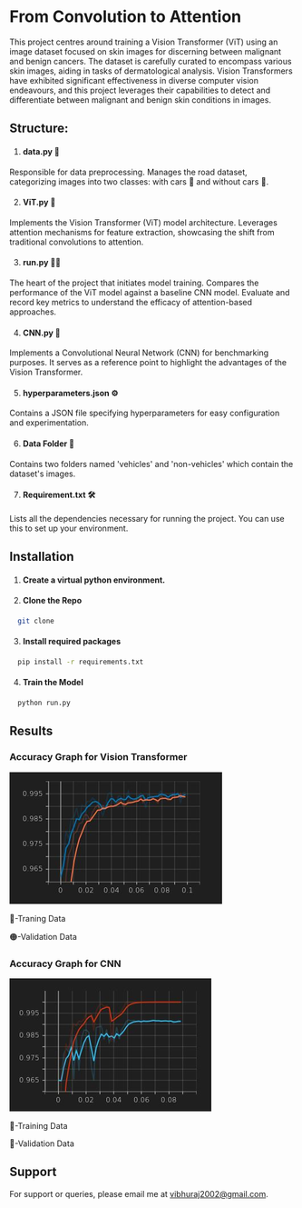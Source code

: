 
# From Convolution to Attention

This project centres around training a Vision Transformer (ViT) using an image dataset focused on skin images for discerning between malignant and benign cancers. The dataset is carefully curated to encompass various skin images, aiding in tasks of dermatological analysis. Vision Transformers have exhibited significant effectiveness in diverse computer vision endeavours, and this project leverages their capabilities to detect and differentiate between malignant and benign skin conditions in images.

## Structure:

1. #### data.py 🧰
Responsible for data preprocessing.
Manages the road dataset, categorizing images into two classes: with cars 🚗 and without cars 🛑.

2. #### ViT.py 🤖
Implements the Vision Transformer (ViT) model architecture.
Leverages attention mechanisms for feature extraction, showcasing the shift from traditional convolutions to attention.

3. #### run.py 🏃‍♂️
The heart of the project that initiates model training.
Compares the performance of the ViT model against a baseline CNN model.
Evaluate and record key metrics to understand the efficacy of attention-based approaches.

4. #### CNN.py 🔄
Implements a Convolutional Neural Network (CNN) for benchmarking purposes.
It serves as a reference point to highlight the advantages of the Vision Transformer.

5. #### hyperparameters.json ⚙️
Contains a JSON file specifying hyperparameters for easy configuration and experimentation.

6. #### Data Folder 📁
Contains two folders named 'vehicles' and 'non-vehicles' which contain the dataset's images.

7. #### Requirement.txt 🛠️
Lists all the dependencies necessary for running the project. You can use this to set up your environment.



## Installation

1. #### Create a virtual python environment.

2. #### Clone the Repo

```bash
  git clone
```
3. #### Install required packages

```bash
  pip install -r requirements.txt
```

4. #### Train the Model

```bash
  python run.py
```
## Results

### Accuracy Graph for Vision Transformer

![App Screenshot](https://github.com/VibhuRaj01/From-Convolution-to-Attention/blob/main/Img/ViT%20accuracy.JPG)


🔵-Traning Data

🟠-Validation Data

### Accuracy Graph for CNN

![App Screenshot](https://github.com/VibhuRaj01/From-Convolution-to-Attention/blob/main/Img/CNN%20accuracy.JPG)


🔴-Training Data

🔵-Validation Data

## Support

For support or queries, please email me at vibhuraj2002@gmail.com.

